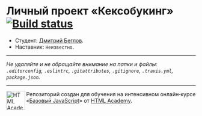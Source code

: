 # Личный проект «Кексобукинг» [![Build status][travis-image]][travis-url]

* Студент: [Дмитрий Беглов](https://up.htmlacademy.ru/javascript/10/user/24601).
* Наставник: `Неизвестно`.

---

_Не удаляйте и не обращайте внимание на папки и файлы:_<br>
_`.editorconfig`, `.eslintrc`, `.gitattributes`, `.gitignore`, `.travis.yml`, `package.json`._

---

<a href="https://htmlacademy.ru/intensive/javascript"><img align="left" width="50" height="50" title="HTML Academy" src="https://up.htmlacademy.ru/static/img/intensive/javascript/logo-for-github.svg"></a>

Репозиторий создан для обучения на интенсивном онлайн‑курсе «[Базовый JavaScript](https://htmlacademy.ru/intensive/javascript)» от [HTML Academy](https://htmlacademy.ru).

[travis-image]: https://travis-ci.org/htmlacademy-javascript/24601-keksobooking.svg?branch=master
[travis-url]: https://travis-ci.org/htmlacademy-javascript/24601-keksobooking
